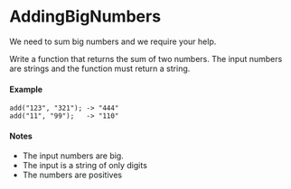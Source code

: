# AddingBigNumbers

We need to sum big numbers and we require your help.

Write a function that returns the sum of two numbers. The input numbers are strings and the function must return a string.

#### Example

```
add("123", "321"); -> "444"
add("11", "99");   -> "110"
```

#### Notes

- The input numbers are big.
- The input is a string of only digits
- The numbers are positives
